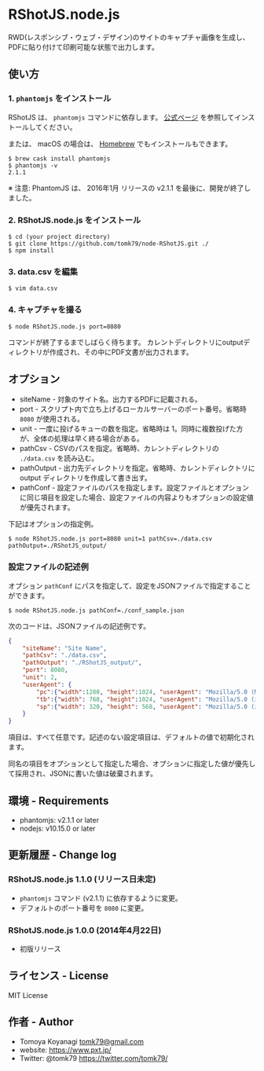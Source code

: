 # RShotJS.node.js

RWD(レスポンシブ・ウェブ・デザイン)のサイトのキャプチャ画像を生成し、
PDFに貼り付けて印刷可能な状態で出力します。

## 使い方

### 1. `phantomjs` をインストール

RShotJS は、 `phantomjs` コマンドに依存します。
[公式ページ](https://phantomjs.org/) を参照してインストールしてください。

または、 macOS の場合は、 [Homebrew](https://brew.sh/) でもインストールもできます。

```
$ brew cask install phantomjs
$ phantomjs -v
2.1.1
```

※ 注意: PhantomJS は、 2016年1月 リリースの v2.1.1 を最後に、開発が終了しました。

### 2. RShotJS.node.js をインストール

```
$ cd (your project directory)
$ git clone https://github.com/tomk79/node-RShotJS.git ./
$ npm install
```

### 3. data.csv を編集

```
$ vim data.csv
```

### 4. キャプチャを撮る

```
$ node RShotJS.node.js port=8080
```

コマンドが終了するまでしばらく待ちます。
カレントディレクトリにoutputディレクトリが作成され、その中にPDF文書が出力されます。



## オプション

- siteName - 対象のサイト名。出力するPDFに記載される。
- port - スクリプト内で立ち上げるローカルサーバーのポート番号。省略時 `8080` が使用される。
- unit - 一度に投げるキューの数を指定。省略時は 1。同時に複数投げた方が、全体の処理は早く終る場合がある。
- pathCsv - CSVのパスを指定。省略時、カレントディレクトリの `./data.csv` を読み込む。
- pathOutput - 出力先ディレクトリを指定。省略時、カレントディレクトリに output ディレクトリを作成して書き出す。
- pathConf - 設定ファイルのパスを指定します。設定ファイルとオプションに同じ項目を設定した場合、設定ファイルの内容よりもオプションの設定値が優先されます。

下記はオプションの指定例。

```
$ node RShotJS.node.js port=8080 unit=1 pathCsv=./data.csv pathOutput=./RShotJS_output/
```

### 設定ファイルの記述例

オプション `pathConf` にパスを指定して、設定をJSONファイルで指定することができます。

```
$ node RShotJS.node.js pathConf=./conf_sample.json
```

次のコードは、JSONファイルの記述例です。

```json
{
	"siteName": "Site Name",
	"pathCsv": "./data.csv",
	"pathOutput": "./RShotJS_output/",
	"port": 8080,
	"unit": 2,
	"userAgent": {
		"pc":{"width":1280, "height":1024, "userAgent": "Mozilla/5.0 (Macintosh; Intel Mac OS X 10_8_5) AppleWebKit/537.36 (KHTML, like Gecko) Chrome/34.0.1847.116 Safari/537.36"},
		"tb":{"width": 768, "height":1024, "userAgent": "Mozilla/5.0 (iPad; CPU iPhone OS 7_0 like Mac OS X) AppleWebKit/537.51.1 (KHTML, like Gecko) Version/7.0 Mobile/11A465 Safari/9537.53"},
		"sp":{"width": 320, "height": 568, "userAgent": "Mozilla/5.0 (iPhone; CPU iPhone OS 7_0 like Mac OS X) AppleWebKit/537.51.1 (KHTML, like Gecko) Version/7.0 Mobile/11A465 Safari/9537.53"}
	}
}
```

項目は、すべて任意です。記述のない設定項目は、デフォルトの値で初期化されます。

同名の項目をオプションとして指定した場合、オプションに指定した値が優先して採用され、JSONに書いた値は破棄されます。


## 環境 - Requirements

- phantomjs: v2.1.1 or later
- nodejs: v10.15.0 or later


## 更新履歴 - Change log

### RShotJS.node.js 1.1.0 (リリース日未定)

- `phantomjs` コマンド (v2.1.1) に依存するように変更。
- デフォルトのポート番号を `8080` に変更。

### RShotJS.node.js 1.0.0 (2014年4月22日)

- 初版リリース


## ライセンス - License

MIT License


## 作者 - Author

- Tomoya Koyanagi <tomk79@gmail.com>
- website: <https://www.pxt.jp/>
- Twitter: @tomk79 <https://twitter.com/tomk79/>
